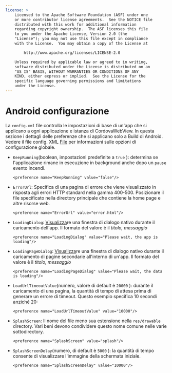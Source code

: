 ```yaml
---
license: >
    Licensed to the Apache Software Foundation (ASF) under one
    or more contributor license agreements.  See the NOTICE file
    distributed with this work for additional information
    regarding copyright ownership.  The ASF licenses this file
    to you under the Apache License, Version 2.0 (the
    "License"); you may not use this file except in compliance
    with the License.  You may obtain a copy of the License at

        http://www.apache.org/licenses/LICENSE-2.0

    Unless required by applicable law or agreed to in writing,
    software distributed under the License is distributed on an
    "AS IS" BASIS, WITHOUT WARRANTIES OR CONDITIONS OF ANY
    KIND, either express or implied.  See the License for the
    specific language governing permissions and limitations
    under the License.
---
```


# Android configurazione

La `config.xml` file controlla le impostazioni di base di un'app che si applicano a ogni applicazione e istanza di CordovaWebView. In questa sezione i dettagli delle preferenze che si applicano solo a Build di Android. Vedere il file config. XML <a href="../../../cordova/file/fileobj/fileobj.html">File</a> per informazioni sulle opzioni di configurazione globale.

*   `KeepRunning`(boolean, impostazioni predefinite a `true` ): determina se l'applicazione rimane in esecuzione in background anche dopo un `pause` evento incendi.
    
        <preference name="KeepRunning" value="false"/>
        

*   `ErrorUrl`: Specifica di una pagina di errore che viene visualizzato in risposta agli errori HTTP standard nella gamma 400-500. Posizionare il file specificato nella directory principale che contiene la home page e altre risorse web.
    
        <preference name="ErrorUrl" value="error.html"/>
        

*   `LoadingDialog`: <a href="../../../cordova/inappbrowser/inappbrowser.html">Visualizza</a>re una finestra di dialogo nativo durante il caricamento dell'app. Il formato del valore è il *titolo, messaggio*
    
        <preference name="LoadingDialog" value="Please wait, the app is loading"/>
        

*   `LoadingPageDialog`: <a href="../../../cordova/inappbrowser/inappbrowser.html">Visualizza</a>re una finestra di dialogo nativo durante il caricamento di pagine secondarie all'interno di un'app. Il formato del valore è il *titolo, messaggio*
    
        <preference name="LoadingPageDialog" value="Please wait, the data is loading"/>
        

*   `LoadUrlTimeoutValue`(numero, valore di default è `20000` ): durante il caricamento di una pagina, la quantità di tempo di attesa prima di generare un errore di timeout. Questo esempio specifica 10 secondi anziché 20:
    
        <preference name="LoadUrlTimeoutValue" value="10000"/>
        

*   `SplashScreen`: Il nome del file meno sua estensione nella `res/drawable` directory. Vari beni devono condividere questo nome comune nelle varie sottodirectory.
    
        <preference name="SplashScreen" value="splash"/>
        

*   `SplashScreenDelay`(numero, di default è `5000` ): la quantità di tempo consente di visualizzare l'immagine della schermata iniziale.
    
        <preference name="SplashScreenDelay" value="10000"/>